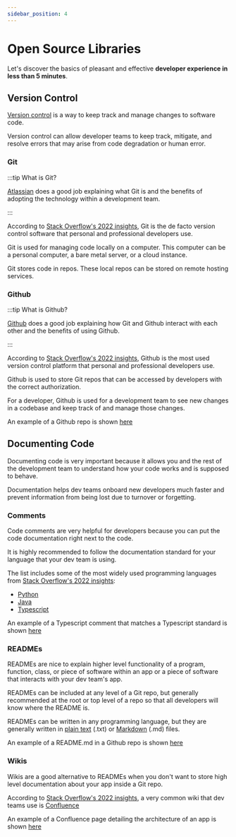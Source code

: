 ```yaml
---
sidebar_position: 4
---
```


# Open Source Libraries

Let's discover the basics of pleasant and effective **developer experience in less than 5 minutes**.

## Version Control

[Version control](https://www.atlassian.com/git/tutorials/what-is-version-control) is a way to keep track and manage changes to software code.  

Version control can allow developer teams to keep track, mitigate, and resolve errors that may arise from code degradation or human error.  

### Git

:::tip What is Git?

[Atlassian](https://www.atlassian.com/git/tutorials/what-is-git) does a good job explaining what Git is and the benefits of adopting the technology within a development team.

:::

According to [Stack Overflow's 2022 insights](https://survey.stackoverflow.co/2022#version-control-version-control-system), Git is the de facto version control software that personal and professional developers use.

Git is used for managing code locally on a computer.  This computer can be a personal computer, a bare metal server, or a cloud instance.

Git stores code in repos.  These local repos can be stored on remote hosting services.

### Github

:::tip What is Github?

[Github](https://docs.github.com/en/get-started/start-your-journey/about-github-and-git) does a good job explaining how Git and Github interact with each other and the benefits of using Github.

:::

According to [Stack Overflow's 2022 insights](https://survey.stackoverflow.co/2022#section-version-control-version-control-platforms), Github is the most used version control platform that personal and professional developers use.

Github is used to store Git repos that can be accessed by developers with the correct authorization.  

For a developer, Github is used for a development team to see new changes in a codebase and keep track of and manage those changes.

An example of a Github repo is shown [here](https://github.com/opencaesar/oml-vision)

## Documenting Code

Documenting code is very important because it allows you and the rest of the development team to understand how your code works and is supposed to behave.

Documentation helps dev teams onboard new developers much faster and prevent information from being lost due to turnover or forgetting. 

### Comments

Code comments are very helpful for developers because you can put the code documentation right next to the code.  

It is highly recommended to follow the documentation standard for your language that your dev team is using.

The list includes some of the most widely used programming languages from [Stack Overflow's 2022 insights](https://survey.stackoverflow.co/2022#section-most-popular-technologies-programming-scripting-and-markup-languages):
- [Python](https://peps.python.org/pep-0257/)
- [Java](https://www.baeldung.com/javadoc#javadoc-comments)
- [Typescript](https://tsdoc.org/)

An example of a Typescript comment that matches a Typescript standard is shown [here](https://github.com/opencaesar/oml-vision/blob/0db2cc46778f1441474c0d4aebc071df453cf52d/controller/src/utilities/loaders/loadCommandFiles.ts#L6-L15)

### READMEs

READMEs are nice to explain higher level functionality of a program, function, class, or piece of software within an app or a piece of software that interacts with your dev team's app.

READMEs can be included at any level of a Git repo, but generally recommended at the root or top level of a repo so that all developers will know where the README is.  

READMEs can be written in any programming language, but they are generally written in [plain text](https://www.adobe.com/uk/acrobat/resources/document-files/text-files/txt.html) (.txt) or [Markdown](https://www.markdownguide.org/) (.md) files.

An example of a README.md in a Github repo is shown [here](https://github.com/opencaesar/oml-vision/blob/0db2cc46778f1441474c0d4aebc071df453cf52d/README.md)

### Wikis

Wikis are a good alternative to READMEs when you don't want to store high level documentation about your app inside a Git repo.

According to [Stack Overflow's 2022 insights](https://survey.stackoverflow.co/2022#section-most-popular-technologies-asynchronous-tools), a very common wiki that dev teams use is [Confluence](https://www.atlassian.com/software/confluence)  

An example of a Confluence page detailing the architecture of an app is shown [here](https://openmbee.atlassian.net/wiki/spaces/OPENMBEE/pages/320765953/Flexo-MMS+Architecture)